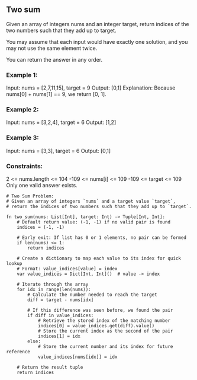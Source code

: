 ## Two sum

Given an array of integers nums and an integer target, return indices of the two numbers such that they add up to target.

You may assume that each input would have exactly one solution, and you may not use the same element twice.

You can return the answer in any order.

 

### Example 1:

Input: nums = [2,7,11,15], target = 9
Output: [0,1]
Explanation: Because nums[0] + nums[1] == 9, we return [0, 1].

### Example 2:

Input: nums = [3,2,4], target = 6
Output: [1,2]

### Example 3:

Input: nums = [3,3], target = 6
Output: [0,1]
 

### Constraints:

2 <= nums.length <= 104
-109 <= nums[i] <= 109
-109 <= target <= 109
Only one valid answer exists.
 
```mojo
# Two Sum Problem:
# Given an array of integers `nums` and a target value `target`,
# return the indices of two numbers such that they add up to `target`.

fn two_sum(nums: List[Int], target: Int) -> Tuple[Int, Int]:
    # Default return value: (-1, -1) if no valid pair is found
    indices = (-1, -1)

    # Early exit: If list has 0 or 1 elements, no pair can be formed
    if len(nums) <= 1:
        return indices

    # Create a dictionary to map each value to its index for quick lookup
    # Format: value_indices[value] = index
    var value_indices = Dict[Int, Int]()  # value -> index

    # Iterate through the array
    for idx in range(len(nums)):
        # Calculate the number needed to reach the target
        diff = target - nums[idx]

        # If this difference was seen before, we found the pair
        if diff in value_indices:
            # Retrieve the stored index of the matching number
            indices[0] = value_indices.get(diff).value()
            # Store the current index as the second of the pair
            indices[1] = idx
        else:
            # Store the current number and its index for future reference
            value_indices[nums[idx]] = idx

    # Return the result tuple
    return indices
```
